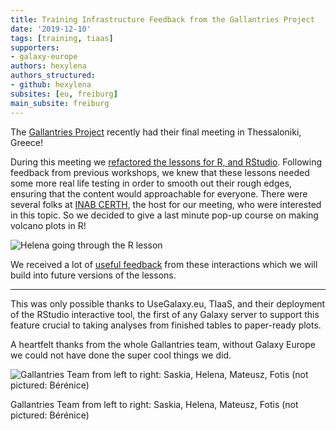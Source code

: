 ```yaml
---
title: Training Infrastructure Feedback from the Gallantries Project
date: '2019-12-10'
tags: [training, tiaas]
supporters:
- galaxy-europe
authors: hexylena
authors_structured:
- github: hexylena
subsites: [eu, freiburg]
main_subsite: freiburg
---
```


The [Gallantries Project](https://galaxy-carpentries.github.io/gallantries/) recently had their final meeting in Thessaloniki, Greece!

During this meeting we [refactored the lessons for R, and RStudio](https://github.com/galaxyproject/training-material/pull/1672). Following feedback from previous workshops, we knew that these lessons needed some more real life testing in order to smooth out their rough edges, ensuring that the content would approachable for everyone. There were several folks at [INAB CERTH](http://www2.inab.certh.gr), the host for our meeting, who were interested in this topic. So we decided to give a last minute pop-up course on making volcano plots in R!

![Helena going through the R lesson](/assets/media/gallantries-training.jpeg)

We received a lot of [useful feedback](https://github.com/galaxyproject/training-material/issues/1452#issuecomment-564506234) from these interactions which we will build into future versions of the lessons.

---

This was only possible thanks to UseGalaxy.eu, TIaaS, and their deployment of the RStudio interactive tool, the first of any Galaxy server to support this feature crucial to taking analyses from finished tables to paper-ready plots.

A heartfelt thanks from the whole Gallantries team, without Galaxy Europe we could not have done the super cool things we did.

![Gallantries Team from left to right: Saskia, Helena, Mateusz, Fotis (not pictured: Bérénice)](/assets/media/gallantries-team.gif)

Gallantries Team from left to right: Saskia, Helena, Mateusz, Fotis (not pictured: Bérénice)

